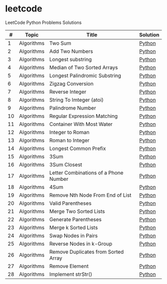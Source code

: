 # leetcode
LeetCode Python Problems Solutions

| #   | Topic | Title                                 | Solution                                                                         |
|-----|-------|---------------------------------------|----------------------------------------------------------------------------------|
| 1   | Algorithms | Two Sum                               | [Python](algorithms/0-99/0001_two_sum.py)                                        | 
| 2   | Algorithms | Add Two Numbers                       | [Python](algorithms/0-99/0002_add_two_numbers.py)                                |
| 3   | Algorithms | Longest substring                     | [Python](algorithms/0-99/0003_longest_substring_without_repeating_characters.py) |
| 4   | Algorithms | Median of Two Sorted Arrays           | [Python](algorithms/0-99/0004_median_of_two_sorted_arrays.py)                    |
| 5   | Algorithms | Longest Palindromic Substring         | [Python](algorithms/0-99/0005_longest_palindromic_substring.py)                  |
| 6   | Algorithms | Zigzag Conversion                     | [Python](algorithms/0-99/0006_zigzag_conversion.py)                              |
| 7   | Algorithms | Reverse Integer                       | [Python](algorithms/0-99/0007_reverse_integer.py)                                |
| 8   | Algorithms | String To Imteger (atoi)              | [Python](algorithms/0-99/0008_string_to_integer_atoi.py)                         |
| 9   | Algorithms | Palindrome Number                     | [Python](algorithms/0-99/0009_palindrome_number.py)                              |
| 10  | Algorithms | Regular Expression Matching           | [Python](algorithms/0-99/0010_regular_expression_matching.py)                    |
| 11  | Algorithms | Container With Most Water             | [Python](algorithms/0-99/0011_container_with_most_water.py)                      |
| 12  | Algorithms | Integer to Roman                      | [Python](algorithms/0-99/0012_integer_to_romain.py)                              |
| 13  | Algorithms | Roman to Integer                      | [Python](algorithms/0-99/0013_romain_to_integer.py)                              |
| 14  | Algorithms | Longest Common Prefix                 | [Python](algorithms/0-99/0014_longest_common_prefix.py)                          |
| 15  | Algorithms | 3Sum                                  | [Python](algorithms/0-99/0015_3sum.py)                                           |
| 16  | Algorithms | 3Sum Closest                          | [Python](algorithms/0-99/0016_3sum_closest.py)                                   |
| 17  | Algorithms | Letter Combinations of a Phone Number | [Python](algorithms/0-99/0017_letter_combinations_of_a_phone_number.py)          |
| 18  | Algorithms | 4Sum                                  | [Python](algorithms/0-99/0018_4sum.py)                                           |
| 19  | Algorithms | Remove Nth Node From End of List      | [Python](algorithms/0-99/0019_remove_nth_node_from_end_of_list.py)               |
| 20  | Algorithms | Valid Parentheses                     | [Python](algorithms/0-99/0020_valid_parentheses.py)                              |
| 21  | Algorithms | Merge Two Sorted Lists                | [Python](algorithms/0-99/0021_merge_two_sorted_lists.py)                         |
| 22  | Algorithms | Generate Parentheses                  | [Python](algorithms/0-99/0022_generate_parentheses.py)                           |
| 23  | Algorithms | Merge k Sorted Lists                  | [Python](algorithms/0-99/0023_merge_k_sorted_lists.py)                           |
| 24  | Algorithms | Swap Nodes in Pairs                   | [Python](algorithms/0-99/0024_swap_nodes_in_pairs.py)                            |
| 25  | Algorithms | Reverse Nodes in k-Group              | [Python](algorithms/0-99/0025_reverse_nodes_in_k-group.py)                       |
| 26  | Algorithms | Remove Duplicates from Sorted Array   | [Python](algorithms/0-99/0026_remove_duplicates_from_sorted_array.py)            |
| 27  | Algorithms | Remove Element                        | [Python](algorithms/0-99/0027_remove_element.py)                                 |
| 28  | Algorithms | Implement strStr()                    | [Python](algorithms/0-99/0028_Implement_strStr().py)                             |
